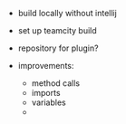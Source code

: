 * build locally without intellij

* set up teamcity build

* repository for plugin?

* improvements:
    * method calls
    * imports
    * variables
    *